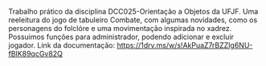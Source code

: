 Trabalho prático da disciplina DCC025-Orientação a Objetos da UFJF. Uma reeleitura do jogo de tabuleiro Combate, com algumas novidades, como os personagens do folclóre e uma movimentação inspirada no xadrez.
Possuimos funções para administrador, podendo adicionar e excluir jogador.
Link da documentação: https://1drv.ms/w/s!AkPuaZ7rBZZIg6NU-fBIK89qcGv82Q
